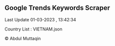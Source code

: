 

## Google Trends Keywords Scraper 
 
Last Update 01-03-2023 , 13:42:34

Country List :
VIETNAM.json



© Abdul Muttaqin 
